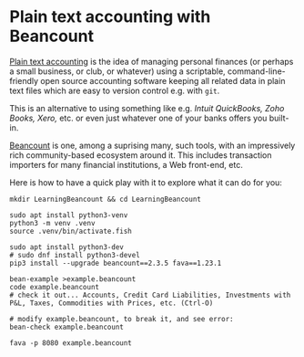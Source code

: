 # Plain text accounting with Beancount

[Plain text accounting](https://plaintextaccounting.org) is the idea of managing
personal finances (or perhaps a small business, or club, or whatever) using
a scriptable, command-line-friendly open source accounting software keeping
all related data in plain text files which are easy to version control e.g. with `git`.

This is an alternative to using something like e.g.
_Intuit QuickBooks, Zoho Books, Xero,_ etc.
or even just whatever one of your banks offers you built-in.

[Beancount](https://beancount.github.io) is one, among a suprising many, such tools,
with an impressively rich community-based ecosystem around it. This includes
transaction importers for many financial institutions, a Web front-end, etc.

Here is how to have a quick play with it to explore what it can do for you:

    mkdir LearningBeancount && cd LearningBeancount
    
    sudo apt install python3-venv
    python3 -m venv .venv
    source .venv/bin/activate.fish

    sudo apt install python3-dev
    # sudo dnf install python3-devel
    pip3 install --upgrade beancount==2.3.5 fava==1.23.1

    bean-example >example.beancount
    code example.beancount
    # check it out... Accounts, Credit Card Liabilities, Investments with P&L, Taxes, Commodities with Prices, etc. (Ctrl-O)

    # modify example.beancount, to break it, and see error:
    bean-check example.beancount

    fava -p 8080 example.beancount

